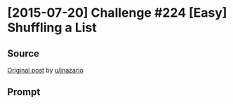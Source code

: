 # [2015-07-20] Challenge #224 [Easy] Shuffling a List

## Source

[Original post](https://old.reddit.com/r/dailyprogrammer/comments/3e0hmh/20150720_challenge_224_easy_shuffling_a_list/) by [u/jnazario](https://old.reddit.com/user/jnazario)

## Prompt

